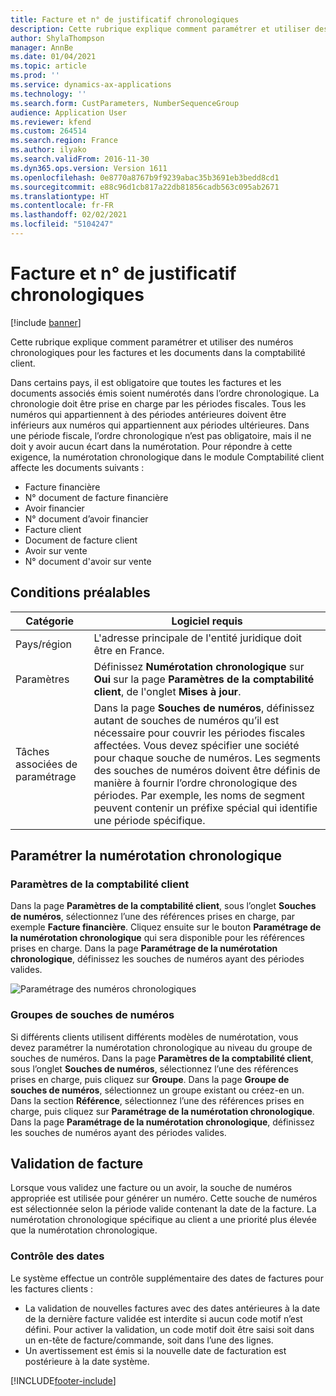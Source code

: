 ```yaml
---
title: Facture et n° de justificatif chronologiques
description: Cette rubrique explique comment paramétrer et utiliser des numéros chronologiques pour les factures et les documents dans la comptabilité client.
author: ShylaThompson
manager: AnnBe
ms.date: 01/04/2021
ms.topic: article
ms.prod: ''
ms.service: dynamics-ax-applications
ms.technology: ''
ms.search.form: CustParameters, NumberSequenceGroup
audience: Application User
ms.reviewer: kfend
ms.custom: 264514
ms.search.region: France
ms.author: ilyako
ms.search.validFrom: 2016-11-30
ms.dyn365.ops.version: Version 1611
ms.openlocfilehash: 0e8770a8767b9f9239abac35b3691eb3bedd8cd1
ms.sourcegitcommit: e88c96d1cb817a22db81856cadb563c095ab2671
ms.translationtype: HT
ms.contentlocale: fr-FR
ms.lasthandoff: 02/02/2021
ms.locfileid: "5104247"
---
```

# <a name="chronological-invoice-and-voucher-numbers"></a>Facture et n° de justificatif chronologiques

[!include [banner](../includes/banner.md)]

Cette rubrique explique comment paramétrer et utiliser des numéros chronologiques pour les factures et les documents dans la comptabilité client.  

Dans certains pays, il est obligatoire que toutes les factures et les documents associés émis soient numérotés dans l’ordre chronologique. La chronologie doit être prise en charge par les périodes fiscales. Tous les numéros qui appartiennent à des périodes antérieures doivent être inférieurs aux numéros qui appartiennent aux périodes ultérieures. Dans une période fiscale, l’ordre chronologique n’est pas obligatoire, mais il ne doit y avoir aucun écart dans la numérotation. Pour répondre à cette exigence, la numérotation chronologique dans le module Comptabilité client affecte les documents suivants :

-   Facture financière
-   N° document de facture financière
-   Avoir financier
-   N° document d’avoir financier
-   Facture client
-   Document de facture client
-   Avoir sur vente
-   N° document d'avoir sur vente

## <a name="prerequisites"></a>Conditions préalables

| Catégorie            | Logiciel requis                                                                                                                                                                                                                                                                                                                                                                                   |
|---------------------|------------------------------------------------------------------------------------------------------------------------------------------------------------------------------------------------------------------------------------------------------------------------------------------------------------------------------------------------------------------------------------------------|
| Pays/région  | L'adresse principale de l'entité juridique doit être en France.|
| Paramètres      | Définissez **Numérotation chronologique** sur **Oui** sur la page **Paramètres de la comptabilité client**, de l'onglet **Mises à jour**.                                                                                                                                                                                                |
| Tâches associées de paramétrage | Dans la page **Souches de numéros**, définissez autant de souches de numéros qu’il est nécessaire pour couvrir les périodes fiscales affectées. Vous devez spécifier une société pour chaque souche de numéros. Les segments des souches de numéros doivent être définis de manière à fournir l’ordre chronologique des périodes. Par exemple, les noms de segment peuvent contenir un préfixe spécial qui identifie une période spécifique.  |

## <a name="set-up-chronological-numbering"></a>Paramétrer la numérotation chronologique
### <a name="accounts-receivable-parameters"></a>Paramètres de la comptabilité client

Dans la page **Paramètres de la comptabilité client**, sous l’onglet **Souches de numéros**, sélectionnez l’une des références prises en charge, par exemple **Facture financière**. Cliquez ensuite sur le bouton **Paramétrage de la numérotation chronologique** qui sera disponible pour les références prises en charge. Dans la page **Paramétrage de la numérotation chronologique**, définissez les souches de numéros ayant des périodes valides.

![Paramétrage des numéros chronologiques](media/emea-chronological-numbering.jpg)

### <a name="number-sequence-groups"></a>Groupes de souches de numéros

Si différents clients utilisent différents modèles de numérotation, vous devez paramétrer la numérotation chronologique au niveau du groupe de souches de numéros. Dans la page **Paramètres de la comptabilité client**, sous l’onglet **Souches de numéros**, sélectionnez l’une des références prises en charge, puis cliquez sur **Groupe**. Dans la page **Groupe de souches de numéros**, sélectionnez un groupe existant ou créez-en un. Dans la section **Référence**, sélectionnez l’une des références prises en charge, puis cliquez sur **Paramétrage de la numérotation chronologique**. Dans la page **Paramétrage de la numérotation chronologique**, définissez les souches de numéros ayant des périodes valides.

## <a name="invoice-posting"></a>Validation de facture
Lorsque vous validez une facture ou un avoir, la souche de numéros appropriée est utilisée pour générer un numéro. Cette souche de numéros est sélectionnée selon la période valide contenant la date de la facture. La numérotation chronologique spécifique au client a une priorité plus élevée que la numérotation chronologique.

### <a name="dates-control"></a>Contrôle des dates

Le système effectue un contrôle supplémentaire des dates de factures pour les factures clients : 

- La validation de nouvelles factures avec des dates antérieures à la date de la dernière facture validée est interdite si aucun code motif n’est défini. Pour activer la validation, un code motif doit être saisi soit dans un en-tête de facture/commande, soit dans l’une des lignes.
- Un avertissement est émis si la nouvelle date de facturation est postérieure à la date système.


[!INCLUDE[footer-include](../../includes/footer-banner.md)]